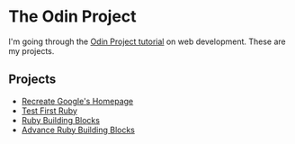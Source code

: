 # The Odin Project

I'm going through the [Odin Project tutorial](http://www.theodinproject.com) on web development. These are my projects.

## Projects

- [Recreate Google's Homepage](https://github.com/craftykate/odin-project/tree/master/01_google_homepage)
- [Test First Ruby](https://github.com/craftykate/odin-project/tree/master/02_test_first_ruby)
- [Ruby Building Blocks](https://github.com/craftykate/odin-project/tree/master/03_ruby_building_blocks)
- [Advance Ruby Building Blocks](https://github.com/craftykate/odin-project/tree/master/04_advanced_building_blocks)
